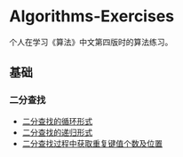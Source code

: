 # Algorithms-Exercises

个人在学习《算法》中文第四版时的算法练习。

## 基础

### 二分查找

- [二分查找的循环形式](https://github.com/pigoil/Algorithms-Exercises/tree/master/20170806_binary_search)
- [二分查找的递归形式](https://github.com/pigoil/Algorithms-Exercises/tree/master/20170806_binary_search_recursion)
- [二分查找过程中获取重复键值个数及位置](https://github.com/pigoil/Algorithms-Exercises/tree/master/20170807_binary_search_replicate)
